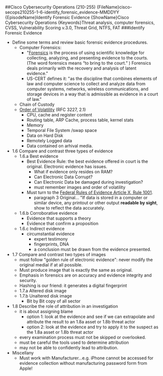 ##Cisco Cybersecurity Operations (210-255)
{FileName}cisco-secops210255-1-6-identify_forensic_evidence-MMDDYY
{EpisodeName}Identify Forensic Evidence
{ShowName}Cisco Cybersecurity Operations
{Keywords}Threat analysis, computer forensics, CVSS, Vulnerability Scoring v.3.0, Threat Grid, NTFS, FAT
###Identify Forensic Evidence
* Define some terms and review basic forensic evidence procedures.
	+ Computer Forensics: 
		- "[Forensics] is the process of using scientific knowledge for collecting, analyzing, and presenting evidence to the courts. (The word forensics means “to bring to the court.” ) Forensics deals primarily with the recovery and analysis of latent evidence."
		- US-CERT defines it: "as the discipline that combines elements of law and computer science to collect and analyze data from computer systems, networks, wireless communications, and storage devices in a way that is admissible as evidence in a court of law."
	+ Chain of Custody
	+ [Order of Volatility] (RFC 3227, 2.1)
		- CPU, cache and register content
		- Routing table, ARP Cache, process table, kernel stats
		- Memory
		- Temporal File System /swap space
		- Data on Hard Disk
		- Remotely Logged data
		- Data contained on arhival media.
* 1.6 Compare and contrast three types of evidence 
	+ 1.6.a Best evidence 
		- Best Evidence Rule: the best evidence offered in court
		  is the original.  Electronic evidence has issues.
			+ What if evidence only resides on RAM?
			+ Can Electronic Data Corrupt?
			+ Can Electronic Data be damaged during
			  investigation?
			+ must remember images and order of volatility
		- Must turn to the [Federal Rules of Evidence Article X,
 Rule 1001].
			+ paragraph 3 Original... "If data is stored in a computer or similar device, any printout or other output **readable by sight**, show to reflect the data accurately.
	+ 1.6.b Corroborative evidence 
		- Evidence that supports a theory
		- Evidence that confirm a proposition
	+ 1.6.c Indirect evidence 
		- circumstantial evidence
			- expert testimony
			- fingerprints, DNA
			- a conclusion must be drawn from the evidence
		       presented.
* 1.7 Compare and contrast two types of images 
	+ must follow "golden rule of electronic evidence": never modify the original medial if at all possible.
	+ Must produce image that is exactly the same as original.
	+ Emphasis in forensics are on accuracy and evidence
	  integrity and security.
	+ Hashing is our friend: it generates a digital fingerprint
	+ 1.7.a Altered disk image 
	+ 1.7.b Unaltered disk image
		- Bit by Bit copy of all sector
* 1.8 Describe the role of attribution in an investigation 
	+ it is about assigning blame
		- option 1: look at the evidence and see if we can
		  extrapolate and attribute the result to an 1.8a
		  asset or 1.8b threat actor
		- option 2: look at the evidence and try to apply it
		  to the suspect as the 1.8a asset or 1.8b threat actor
	+ every examination process must not be skipped or
	  overlooked.
	+ must be careful the tools used to determine attribution
	+ may not be able to confidently lead to attribution.
* Miscellany
	+ Must work with Manufacturer...e.g. iPhone cannot be accessed for evidence collection without manufacturing password form from Apple!

[Order of Volatility]:https://tools.ietf.org/html/rfc3227
[Forensics]:https://www.us-cert.gov/sites/default/files/publications/forensics.pdf
[Federal Rules of Evidence Article X, Rule 1001]:http://www.uscourts.gov/sites/default/files/Rules%20of%20Evidence.

